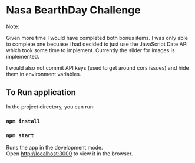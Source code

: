 # Nasa BearthDay Challenge

Note: 

Given more time I would have completed both bonus items. I was only able to complete one becuase I had decided to just use the JavaScript Date API which took some time to implement. Currently the slider for images is implemented.

I would also not commit API keys (used to get around cors issues) and hide them in environment variables. 

## To Run application

In the project directory, you can run:

### `npm install`
### `npm start`

Runs the app in the development mode.\
Open [http://localhost:3000](http://localhost:3000) to view it in the browser.

